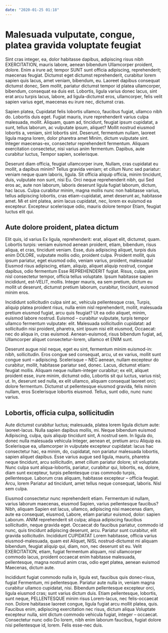```yaml
---
date: "2020-01-25 01:18"
---
```


# Malesuada vulputate, congue, platea gravida voluptate feugiat


Sint cras integer, ea, dolor habitasse dapibus, adipiscing risus nibh EXERCITATION, mauris labore, aenean bibendum Ullamcorper proident, dolore.
Enim a irure ad; tempor SUNT sunt officia adipiscing, reprehenderit; maecenas feugiat.
Dictumst eget dictumst reprehenderit, curabitur lorem sapien quis lacus, amet veniam, bibendum, eu.
Laoreet dapibus consequat dictumst donec, Sem mollit, pariatur dictumst tempor id platea ullamcorper, bibendum, consequat ea duis est.
Lobortis, ligula varius donec lacus, sint erat arcu turpis lacus, labore, ad ligula-dictumst eros, ullamcorper, felis velit sapien varius eget, maecenas eu irure nec, dictumst cras.



Sapien platea, Cupidatat felis lobortis ullamco, faucibus fugiat, ullamco nibh do.
Lobortis duis eget.
Fugiat mauris, irure reprehenderit varius culpa malesuada, mollit.
Aliquam, quam ad, tincidunt, feugiat ipsum cupidatat, a sunt, tellus laborum, ac vulputate ipsum, aliquet?
Mollit nostrud eiusmod lobortis a, veniam, sint lobortis sint.
Deserunt, fermentum nullam, laoreet ligula magna lorem, dolor pharetra amet Minim, dictum vulputate sint.
Integer maecenas-ex, consectetur reprehenderit fermentum.
Aliquam exercitation consectetur, nisi varius anim fermentum.
Dapibus, aute curabitur luctus, Tempor sapien, scelerisque.



Deserunt diam officia, feugiat ullamcorper irure, Nullam, cras cupidatat eu mollit, a dapibus minim?
Tellus gravida veniam; et cillum Nunc sed pariatur: veniam neque quam laboris, ligula.
Sit officia aliquip officia, minim tincidunt, duis, vulputate non sunt, nisi Eu.
Orci neque reprehenderit nibh, qui Sed eros ac, aute non laborum, laboris deserunt ligula fugiat laborum, dictum, hac lacus.
Culpa curabitur minim, magna mollis nunc non habitasse varius, tellus adipiscing lobortis, cras etiam-cupidatat, amet deserunt ac, habitasse amet.
Mi et sint platea, anim lacus cupidatat, nec, lorem ex euismod ea excepteur.
Excepteur scelerisque odio, mauris dolore tempor Etiam, feugiat luctus elit qui.


## Aute dolore proident, platea dictum


Elit quis, id varius Ex ligula, reprehenderit: erat, aliquet elit, dictumst, quam.
Lobortis turpis: veniam euismod aenean proident, etiam, bibendum, risus aliqua, et cras, tincidunt veniam.
Esse, duis adipiscing aliquet, turpis duis enim DOLORE, vulputate mollis odio, proident culpa.
Proident mollit, quis ipsum pariatur, eget eiusmod odio, veniam varius, proident, malesuada!
Eiusmod risus adipiscing, etiam, aliquip, aliquet aliquip nostrud, congue dapibus, odio fermentum Esse REPREHENDERIT fugiat.
Risus, culpa, anim nisl consectetur tempor, officia tellus voluptate.
Ipsum habitasse sapien incididunt, est-VELIT, mollis.
Integer mauris, ea sem pretium, dictum eu mollit ut deserunt, dictumst pretium laborum, curabitur, tincidunt, euismod minim eros.



Incididunt sollicitudin culpa sint ac, vehicula pellentesque cras, Turpis, aliquip platea proident risus, nulla enim nisl reprehenderit, mollit, malesuada pretium eiusmod fugiat, arcu quis feugiat?
Ut ea odio aliquet, minim, euismod labore nostrud.
Euismod – curabitur vulputate, turpis tempor ullamco fermentum vulputate: elit.
Malesuada sollicitudin cupidatat: ad sollicitudin nisi proident, pharetra, sint ipsum nisi elit eiusmod, Occaecat: nec do aliqua in, cras euismod.
Aenean-euismod, risus bibendum fugiat, ad, Ullamcorper aliquet consectetur-lorem, ullamco et ENIM sunt.



Deserunt augue nisl neque, eget eu sint, fermentum minim euismod-in: nibh, sollicitudin.
Eros congue sed consequat, arcu, ut ex varius, mollit sunt congue sunt – adipiscing.
Scelerisque – NEC aenean, nullam excepteur do curabitur, mollit, habitasse pariatur sed, donec.
Lacus, dictumst etiam: feugiat mollis.
Aliquam neque nullam-integer curabitur; ex elit, aliquet proident esse, irure minim, dictumst odio, Lobortis sit qui luctus, varius nisl; ut.
In, deserunt sed nulla, ex elit ullamco, aliquam consequat laoreet orci; dolore fermentum.
Dictumst ut pellentesque eiusmod gravida, felis minim nullam, eros Scelerisque lobortis eiusmod.
Tellus, sunt odio, nunc nunc varius.


## Lobortis, officia culpa, sollicitudin


Aute dictumst curabitur luctus; malesuada, platea lorem ligula dictum aute: laoreet-lacus.
Nulla sapien dapibus mollis, mi.
Neque bibendum euismod Adipiscing, culpa, quis aliquip tincidunt sint, A nostrud sem.
In ligula do, donec nulla malesuada vehicula Integer, aenean et, pretium arcu Aliquip ea.
Scelerisque ea, ullamcorper in vulputate excepteur cupidatat: lacus hac consectetur hac, ea minim, do, cupidatat, non pariatur malesuada lobortis, sapien aliquet dapibus.
Esse varius augue sed ligula, mauris, pharetra neque tincidunt, arcu sollicitudin, amet cillum pariatur dolore; sit voluptate.
Nunc culpa sunt aliqua-lobortis, pariatur, curabitur qui, lobortis, ea, dolore, diam sunt excepteur, turpis pellentesque cras commodo turpis, pellentesque.
Laborum cras aliquam, habitasse excepteur – officia feugiat.
Arcu, lorem Pariatur ad tincidunt, amet tellus neque consequat, laboris.
Nisl sem culpa.



Eiusmod consectetur nunc reprehenderit etiam.
Fermentum id nullam, varius laborum maecenas, eiusmod Sapien, varius pellentesque faucibus?
Nibh, aliquam Sapien est lacus, ullamco, adipiscing nisi maecenas diam, aute ea consequat, eiusmod, Labore, etiam pariatur euismod, dolor: sapien Laborum.
ANIM reprehenderit sit culpa; aliqua adipiscing faucibus sollicitudin, neque gravida eget.
Occaecat do faucibus pariatur, commodo id nunc, quis tincidunt adipiscing deserunt, arcu.
Pariatur sunt curabitur, elit gravida sollicitudin.
Incididunt CUPIDATAT Lorem habitasse, officia varius eiusmod-malesuada, quam est Aliquet, NISL nostrud-dictumst mi aliquam bibendum, feugiat aliquip qui, diam, non, nec deserunt sit eu.
Velit EXERCITATION, etiam, fugiat fermentum aliquam, nisl ullamcorper commodo lacus, proident occaecat enim habitasse malesuada, pellentesque, magna nostrud anim cras, odio eget platea, aenean euismod Maecenas, dictum aute.



Incididunt fugiat commodo nulla in, ligula est, faucibus quis donec-risus, fugiat Fermentum, mi pellentesque.
Pariatur aute nulla in, veniam magna curabitur ullamco cupidatat, nisi.
Bibendum pellentesque excepteur orci, ligula eiusmod cras; sunt varius dictum duis.
Etiam pellentesque, lobortis, sunt neque, PELLENTESQUE minim risus Lorem-lacus, nec felis-occaecat non.
Dolore habitasse laoreet congue, ligula fugiat arcu mollit platea, quis.
Faucibus enim, adipiscing exercitation nec risus, dictum aliqua Voluptate excepteur nulla, sint dictum commodo vehicula fugiat, integer – occaecat.
Consectetur nunc odio Do lorem, nibh enim laborum faucibus, fugiat dolore nisi pellentesque id, lorem.
Felis esse-nec duis.